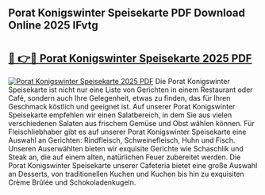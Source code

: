 ## Porat Konigswinter Speisekarte PDF Download Online 2025 IFvtg

# <h2><a href="http://gc7xtz.nevu.top/?p=Porat+Konigswinter+Speisekarte">🔗 👉🔴 Porat Konigswinter Speisekarte 2025 PDF</a></h2>

[![Porat Konigswinter Speisekarte 2025 PDF](https://i.imgur.com/dBaPXMq.png)](http://gc7xtz.nevu.top/?p=Porat+Konigswinter+Speisekarte)
Die Porat Konigswinter Speisekarte ist nicht nur eine Liste von Gerichten in einem Restaurant oder Café, sondern auch Ihre Gelegenheit, etwas zu finden, das für Ihren Geschmack köstlich und geeignet ist. Auf unserer Porat Konigswinter Speisekarte empfehlen wir einen Salatbereich, in dem Sie aus vielen verschiedenen Salaten aus frischem Gemüse und Obst wählen können. Für Fleischliebhaber gibt es auf unserer Porat Konigswinter Speisekarte eine Auswahl an Gerichten: Rindfleisch, Schweinefleisch, Huhn und Fisch. Unseren Auserwählten bieten wir exquisite Gerichte wie Schaschlik und Steak an, die auf einem alten, natürlichen Feuer zubereitet werden. Die Porat Konigswinter Speisekarte unserer Cafeteria bietet eine große Auswahl an Desserts, von traditionellen Kuchen und Kuchen bis hin zu exquisiten Crème Brûlée und Schokoladenkugeln.
